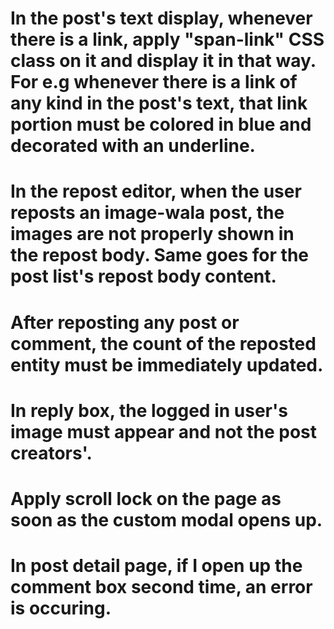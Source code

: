 # In the post's text display, whenever there is a link, apply "span-link" CSS class on it and display it in that way. For e.g whenever there is a link of any kind in the post's text, that link portion must be colored in blue and decorated with an underline.
# In the repost editor, when the user reposts an image-wala post, the images are not properly shown in the repost body. Same goes for the post list's repost body content.
# After reposting any post or comment, the count of the reposted entity must be immediately updated.
# In reply box, the logged in user's image must appear and not the post creators'.
# Apply scroll lock on the page as soon as the custom modal opens up.
# In post detail page, if I open up the comment box second time, an error is occuring.